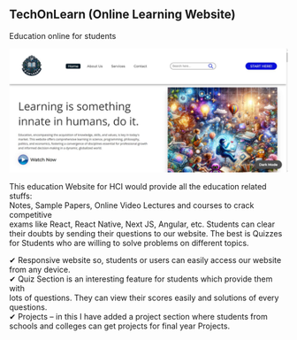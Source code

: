 ## TechOnLearn (Online Learning Website)
Education online for students

![](pcView.JPG)

This education Website for HCI would provide all the education related stuffs:  
Notes, Sample Papers, Online Video Lectures and courses to crack competitive  
exams like React, React Native, Next JS, Angular, etc. Students can clear their doubts by sending their questions to our website. The best is Quizzes for Students who are willing to solve problems on different topics. 
  
✔ Responsive website so, students or users can easily access our website from  any device.  
✔ Quiz Section is an interesting feature for students which provide them with  
   lots of questions. They can view their scores easily and solutions of every questions.  
✔ Projects – in this I have added a project section where students from schools and colleges can get projects for final year Projects.  
 

